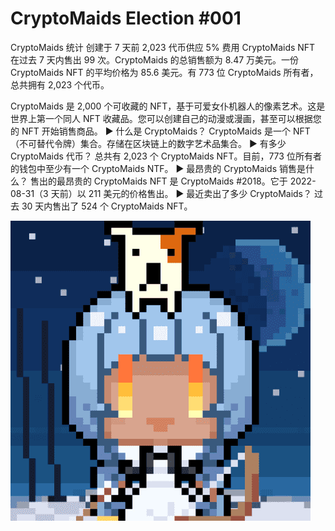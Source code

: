# CryptoMaids Election #001

CryptoMaids 统计
创建于 7 天前
2,023 代币供应
5% 费用
CryptoMaids NFT 在过去 7 天内售出 99 次。CryptoMaids 的总销售额为 8.47 万美元。一份 CryptoMaids NFT 的平均价格为 85.6 美元。有 773 位 CryptoMaids 所有者，总共拥有 2,023 个代币。

CryptoMaids 是 2,000 个可收藏的 NFT，基于可爱女仆机器人的像素艺术。这是世界上第一个同人 NFT 收藏品。您可以创建自己的动漫或漫画，甚至可以根据您的 NFT 开始销售商品。
▶ 什么是 CryptoMaids？
CryptoMaids 是一个 NFT（不可替代令牌）集合。存储在区块链上的数字艺术品集合。
▶ 有多少 CryptoMaids 代币？
总共有 2,023 个 CryptoMaids NFT。目前，773 位所有者的钱包中至少有一个 CryptoMaids NTF。
▶ 最昂贵的 CryptoMaids 销售是什么？
售出的最昂贵的 CryptoMaids NFT 是 CryptoMaids #2018。它于 2022-08-31（3 天前）以 211 美元的价格售出。
▶ 最近卖出了多少 CryptoMaids？
过去 30 天内售出了 524 个 CryptoMaids NFT。

![NFT](unnamed.png)
